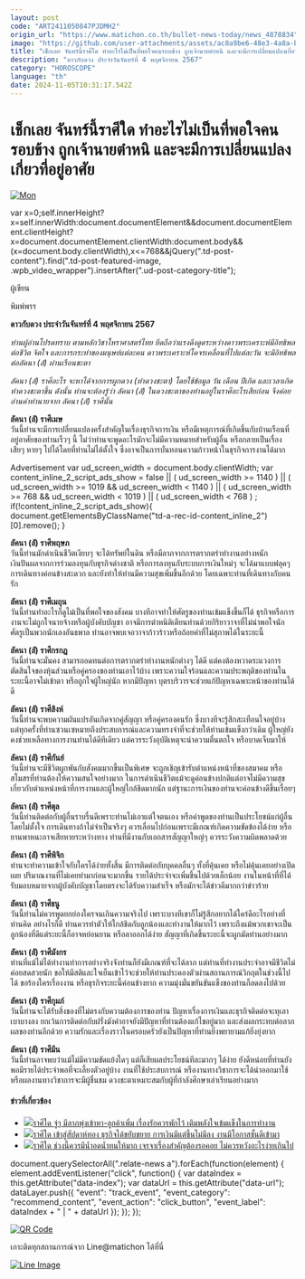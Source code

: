 ```yaml
---
layout: post
code: "ART2411050847PJDMH2"
origin_url: "https://www.matichon.co.th/bullet-news-today/news_4878834"
image: "https://github.com/user-attachments/assets/ac8a9be6-48e3-4a8a-ba77-495988134359"
title: "เช็กเลย จันทร์นี้ราศีใด ทำอะไรไม่เป็นที่พอใจคนรอบข้าง ถูกเจ้านายตำหนิ และจะมีการเปลี่ยนแปลงเกี่ยวที่อยู่อาศัย"
description: "ดาวกับดวง ประจำวันจันทร์ที่ 4 พฤศจิกายน 2567"
category: "HOROSCOPE"
language: "th"
date: 2024-11-05T10:31:17.542Z
---
```


# เช็กเลย จันทร์นี้ราศีใด ทำอะไรไม่เป็นที่พอใจคนรอบข้าง ถูกเจ้านายตำหนิ และจะมีการเปลี่ยนแปลงเกี่ยวที่อยู่อาศัย

[![](https://www.matichon.co.th/wp-content/uploads/2024/11/Mon.jpg "Mon")](https://www.matichon.co.th/wp-content/uploads/2024/11/Mon.jpg)

var x=0;self.innerHeight?x=self.innerWidth:document.documentElement&&document.documentElement.clientHeight?x=document.documentElement.clientWidth:document.body&&(x=document.body.clientWidth),x<=768&&jQuery(".td-post-content").find(".td-post-featured-image, .wpb\_video\_wrapper").insertAfter(".ud-post-category-title");

ผู้เขียน

พิมพ์พรร

**ดาวกับดวง ประจำวันจันทร์ที่ 4 พฤศจิกายน 2567**

_ท่านผู้อ่านโปรดทราบ ตามหลักวิชาโหราศาสตร์ไทย ยึดถือว่าแรงดึงดูดระหว่างดาวพระเคราะห์มีอิทธิพลต่อชีวิต จิตใจ และการกระทำของมนุษย์แต่ละคน ดาวพระเคราะห์โคจรเคลื่อนที่ไปแต่ละวัน จะมีอิทธิพลต่อลัคนา (ลั) ผ่านเรือนชะตา_

_ลัคนา (ลั) ราศีอะไร จะหาได้จากการผูกดวง (ทำดวงชะตา) โดยใช้ข้อมูล วัน เดือน ปีเกิด และเวลาเกิดทำดวงชะตาขึ้น ดังนั้น ท่านจะต้องรู้ว่า ลัคนา (ลั) ในดวงชะตาของท่านอยู่ในราศีอะไรเสียก่อน จึงค่อยอ่านคำทำนายจาก ลัคนา (ลั) ราศีนั้น_

**ลัคนา (ลั) ราศีเมษ**  
วันนี้ท่านจะมีการเปลี่ยนแปลงครั้งสำคัญในเรื่องธุรกิจการเงิน หรือมีเหตุการณ์ที่เกิดขึ้นกับบ้านเรือนที่อยู่อาศัยของท่านเร็วๆ นี้ ไม่ว่าท่านจะพูดอะไรมักจะไม่มีความหมายสำหรับผู้อื่น หรือกลายเป็นเรื่องเสียๆ หายๆ ไปได้โดยที่ท่านไม่ได้ตั้งใจ ซึ่งอาจเป็นการบั่นทอนความก้าวหน้าในธุรกิจการงานได้มาก

Advertisement var ud\_screen\_width = document.body.clientWidth; var content\_inline\_2\_script\_ads\_show = false || ( ud\_screen\_width >= 1140 ) || ( ud\_screen\_width >= 1019 && ud\_screen\_width < 1140 ) || ( ud\_screen\_width >= 768 && ud\_screen\_width < 1019 ) || ( ud\_screen\_width < 768 ) ; if(!content\_inline\_2\_script\_ads\_show){ document.getElementsByClassName("td-a-rec-id-content\_inline\_2")\[0\].remove(); }

**ลัคนา (ลั) ราศีพฤษภ**  
วันนี้ท่านมักดำเนินชีวิตเงียบๆ จะได้ทรัพย์ในดิน หรือมีลาภจากการตรากตรำทำงานอย่างหนัก เงินปันผลจากการร่วมลงทุนกับธุรกิจต่างชาติ หรือการลงทุนกับระบบการเงินใหม่ๆ จะได้มาแบบฟลุคๆ การเดินทางค่อนข้างสะดวก และยังทำให้ท่านมีความสุขเพิ่มขึ้นอีกด้วย โดยเฉพาะท่านที่เดินทางกับคนรัก

**ลัคนา (ลั) ราศีเมถุน**  
วันนี้ท่านทำอะไรก็ดูไม่เป็นที่พอใจของสังคม บางทีอาจทำให้ศัตรูของท่านเข้มแข็งขึ้นก็ได้ ธุรกิจหรือการงานจะไม่ถูกใจนายจ้างหรือผู้บังคับบัญชา อาจมีการตำหนิติเตียนท่านด้วยกิริยาวาจาที่ไม่น่าพอใจนัก ศัตรูเป็นพวกนักเลงอันธพาล ท่านอาจพบเจอวาจาก้าวร้าวหรือถ้อยคำที่ไม่สุภาพได้ในระยะนี้

**ลัคนา (ลั) ราศีกรกฎ**  
วันนี้ท่านจะมั่นคง สามารถอดทนต่อการตรากตรำทำงานหนักต่างๆ ได้ดี แต่คงต้องหวาดระแวงการตัดสินใจของหุ้นส่วนหรือคู่ครองของท่านเอาไว้บ้าง เพราะความใจร้อนและความประพฤติของท่านในระยะนี้อาจไม่เข้าตา หรือถูกใจผู้ใหญ่นัก หากมีปัญหา บุตรบริวารจะช่วยแก้ปัญหาเฉพาะหน้าของท่านได้ดี

**ลัคนา (ลั) ราศีสิงห์**  
วันนี้ท่านจะพบความผันแปรอันเกิดจากคู่สัญญา หรือคู่ครองคนรัก ซึ่งบางทีจะรู้สึกสะเทือนใจอยู่บ้าง แต่ทุกครั้งที่ท่านซวนเซหมายถึงประสบการณ์และความทรงจำที่จะช่วยให้ท่านเข้มแข็งกว่าเดิม ผู้ใหญ่ยังคงช่วยเหลือทางการงานท่านได้ดีทีเดียว แต่ควรระวังอุบัติเหตุจะนำความตื่นตกใจ หรือบาดเจ็บมาให้

**ลัคนา (ลั) ราศีกันย์**  
วันนี้ท่านจะมีชีวิตผูกพันกับสังคมมากขึ้นเป็นพิเศษ จะถูกเชิญเข้ารับตำแหน่งหน้าที่ของสมาคม หรือสโมสรที่ท่านต้องให้ความสนใจอย่างมาก ในการดำเนินชีวิตแม้จะดูค่อนข้างปกติแต่อาจไม่มีความสุขเกี่ยวกับตำแหน่งหน้าที่การงานและผู้ใหญ่ใกล้ชิดมากนัก แต่ฐานะการเงินของท่านจะค่อนข้างดีขึ้นเรื่อยๆ

**ลัคนา (ลั) ราศีตุล**  
วันนี้ท่านติดต่อกับผู้อื่นราบรื่นดีเพราะท่านไม่เอาแต่ใจตนเอง หรือคำพูดของท่านเป็นประโยชน์แก่ผู้อื่นโดยไม่ตั้งใจ การเดินทางถ้าไม่จำเป็นจริงๆ ควรเลื่อนไปก่อนเพราะมีเกณฑ์เกิดความขัดข้องได้ง่าย หรือยานพาหนะอาจเสียหายระหว่างทาง ท่านที่มีงานกับเอกสารสัญญาใหญ่ๆ ควรระวังความผิดพลาดด้วย

**ลัคนา (ลั) ราศีพิจิก**  
ท่านจะทำความเข้าใจกับใครได้ง่ายทั้งสิ้น มีการติดต่อกับบุคคลอื่นๆ ทั้งที่คุ้นเคย หรือไม่คุ้นเคยอย่างเปิดเผย ปริมาณงานที่ไม่เคยทำมาก่อนจะมากขึ้น รายได้ประจำจะเพิ่มขึ้นไปด้วยเล็กน้อย งานในหน้าที่ที่ได้รับมอบหมายจากผู้บังคับบัญชาโดยตรงจะได้รับความสำเร็จ หรือมักจะได้ข่าวดีมากกว่าข่าวร้าย

**ลัคนา (ลั) ราศีธนู**  
วันนี้ท่านไม่ควรพูดยกย่องใครจนเกินความจริงไป เพราะบางทีเขาก็ไม่รู้สึกอยากได้ใคร่ดีอะไรอย่างที่ท่านคิด อย่างไรก็ดี ท่านควรทำตัวให้ใกล้ชิดกับลูกน้องและทำงานให้มากไว้ เพราะถึงแม้พวกเขาจะเป็นลูกน้องที่ดีแต่ระยะนี้ก็อาจหย่อนยาน หรือลาออกได้ง่าย สัญญาที่เกิดขึ้นระยะนี้จะผูกมัดท่านอย่างมาก

**ลัคนา (ลั) ราศีมังกร**  
ท่านที่แม้ไม่ได้ทำงานทำการอย่างจริงจังท่านก็ยังมีเกณฑ์ที่จะได้ลาภ แต่ท่านที่ทำงานประจำอาจมีชีวิตไม่ค่อยสดสวยนัก ขอให้มีสติและใจเย็นเข้าไว้จะช่วยให้ท่านประคองตัวผ่านสถานการณ์วิกฤตในช่วงนี้ไปได้ ขอร้องใครเรื่องงาน หรือธุรกิจระยะนี้ค่อนข้างยาก ความมุ่งมั่นขยันขันแข็งของท่านก็ลดลงไปด้วย

**ลัคนา (ลั) ราศีกุมภ์**  
วันนี้ท่านจะได้รับสิ่งของที่ไม่ตรงกับความต้องการของท่าน ปัญหาเรื่องการเงินและธุรกิจติดต่อจะทุเลาเบาบางลง ยกเว้นการติดต่อกับฝรั่งมังค่าอาจยังมีปัญหาที่ท่านต้องแก้ไขอยู่มาก และส่งผลกระทบต่อลาภผลของท่านอีกด้วย ความรักและเรื่องราวในครอบครัวยังเป็นปัญหาที่ท่านยิ่งพยายามแก้ยิ่งยุ่งยาก

**ลัคนา (ลั) ราศีมีน**  
วันนี้ท่านอาจพบว่าแม้ไม่มีความขัดแย้งใดๆ แต่ก็เสียผลประโยชน์ทีละมากๆ ได้ง่าย ยังดีหน่อยที่ท่านยังพอมีรายได้ประจำพอที่จะเลี้ยงตัวอยู่บ้าง งานที่ใช้ประสบการณ์ หรืองานทางวิชาการจะได้นำออกมาใช้ หรือผลงานทางวิชาการจะมีผู้ชื่นชม ดวงชะตาเหมาะสมกับผู้ที่กำลังศึกษาเล่าเรียนอย่างมาก

#### ข่าวที่เกี่ยวข้อง

*   [![](https://www.matichon.co.th/wp-content/uploads/2024/11/ดวงรายวัน12ราศี-728x520-อัง.jpg)ราศีใด จู่ๆ มีลาภพุ่งเข้าหา-ลูกค้าเพิ่ม เรื่องรักควรพักไว้ เติมพลังใจเข้มแข็งในการทำงาน](https://www.matichon.co.th/lifestyle/news_4880030)
*   [![](https://www.matichon.co.th/wp-content/uploads/2024/11/D-1.jpg)ราศีใด เข้าสู่สัปดาห์ทอง ธุรกิจได้ขยับขยาย การเงินมีแต่ขึ้นไม่มีลง งานมีโอกาสชั้นดีเข้ามา](https://www.matichon.co.th/lifestyle/horoscope-lifestyle/news_4876449)
*   [![](https://www.matichon.co.th/wp-content/uploads/2024/10/ดวงรายวัน12ราศี-728x520-เสา-4.jpg)ราศีใด ช่วงนี้ควรมีน้ำอดน้ำทนให้มาก เจรจาเรื่องสำคัญต้องรอคอย ไม่ควรหวังอะไรง่ายเกินไป](https://www.matichon.co.th/news-monitor/news_4874910)

document.querySelectorAll(".relate-news a").forEach(function(element) { element.addEventListener("click", function() { var dataIndex = this.getAttribute("data-index"); var dataUrl = this.getAttribute("data-url"); dataLayer.push({ "event": "track\_event", "event\_category": "recommend\_content", "event\_action": "click\_button", "event\_label": dataIndex + " | " + dataUrl }); }); });

[![QR Code](https://www.matichon.co.th/wp-content/uploads/2023/07/wob1371z.jpg)](https://lin.ee/ht0nDxX)

เกาะติดทุกสถานการณ์จาก Line@matichon ได้ที่นี่

[![Line Image](https://www.matichon.co.th/wp-content/uploads/2023/07/th.png)](https://lin.ee/ht0nDxX)